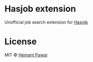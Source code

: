 # Hasjob extension
Unofficial job search extension for [Hasjob](http://hasjob.co)

# License
MIT © [Hemant Pawar](http://www.hemantpawar.com/)
